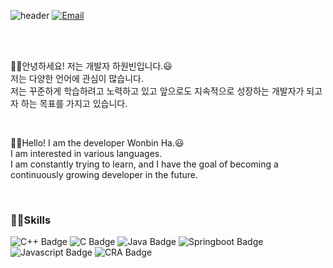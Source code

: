 ![header](https://capsule-render.vercel.app/api?type=waving&color=timeAuto&height=300&section=header&text=WonbinHa's%20Github&fontSize=90)
[![Email](https://img.shields.io/badge/Email-woodimora%40gmail.com-9cf)](mailto:woodimora@gmail.com)

<br>
<br>

🙋‍♂️안녕하세요! 저는 개발자 하원빈입니다.😃   
저는 다양한 언어에 관심이 많습니다.   
저는 꾸준하게 학습하려고 노력하고 있고 앞으로도 지속적으로 성장하는 개발자가 되고자 하는 목표를 가지고 있습니다.

<br>

🙋‍♂️Hello! I am the developer Wonbin Ha.😃   
I am interested in various languages.   
I am constantly trying to learn, and I have the goal of becoming a continuously growing developer in the future.

<br>

### 👨‍💻Skills   
![C++ Badge](https://img.shields.io/badge/C++-00599C?style=flat&logo=cplusplus) ![C Badge](https://img.shields.io/badge/C-A8B9CC?style=flat&logo=c) ![Java Badge](https://img.shields.io/badge/Java-D32D27?style=flat&logo=java) ![Springboot Badge](https://img.shields.io/badge/Springboot-CCFF00?style=flat&logo=springboot) ![Javascript Badge](https://img.shields.io/badge/Javascript-65C2CB?style=flat&logo=javascript) ![CRA Badge](https://img.shields.io/badge/React-4A86CF?style=flat&logo=react)
